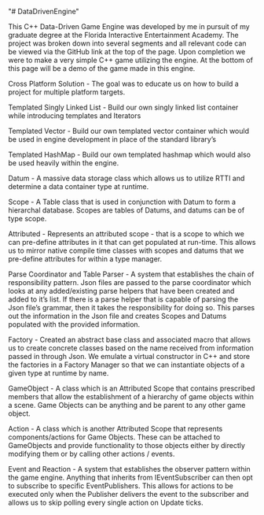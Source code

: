 "# DataDrivenEngine" 

This C++ Data-Driven Game Engine was developed by me in pursuit of my graduate degree at the Florida Interactive Entertainment Academy. The project was broken down into several segments and all relevant code can be viewed via the GitHub link at the top of the page. Upon completion we were to make a very simple C++ game utilizing the engine. At the bottom of this page will be a demo of the game made in this engine.

Cross Platform Solution - The goal was to educate us on how to build a project for multiple platform targets.

Templated Singly Linked List - Build our own singly linked list container while introducing templates and Iterators

Templated Vector - Build our own templated vector container which would be used in engine development in place of the standard library’s

Templated HashMap - Build our own templated hashmap which would also be used heavily within the engine.

Datum - A massive data storage class which allows us to utilize RTTI and determine a data container type at runtime. 

Scope - A Table class that is used in conjunction with Datum to form a hierarchal database. Scopes are tables of Datums, and datums can be of type scope.

Attributed - Represents an attributed scope - that is a scope to which we can pre-define attributes in it that can get populated at run-time. This allows us to mirror native compile time classes with scopes and datums that we pre-define attributes for within a type manager.

Parse Coordinator and Table Parser - A system that establishes the chain of responsibility pattern. Json files are passed to the parse coordinator which looks at any added/existing parse helpers that have been created and added to it’s list. If there is a parse helper that is capable of parsing the Json file’s grammar, then it takes the responsibility for doing so. This parses out the information in the Json file and creates Scopes and Datums populated with the provided information.

Factory - Created an abstract base class and associated macro that allows us to create concrete classes based on the name received from information passed in through Json. We emulate a virtual constructor in C++ and store the factories in a Factory Manager so that we can instantiate objects of a given type at runtime by name.

GameObject - A class which is an Attributed Scope that contains prescribed members that allow the establishment of a hierarchy of game objects within a scene. Game Objects can be anything and be parent to any other game object.

Action - A class which is another Attributed Scope that represents components/actions for Game Objects. These can be attached to GameObjects and provide functionality to those objects either by directly modifying them or by calling other actions / events.

Event and Reaction - A system that establishes the observer pattern within the game engine. Anything that inherits from IEventSubscriber can then opt to subscribe to specific EventPublishers. This allows for actions to be executed only when the Publisher delivers the event to the subscriber and allows us to skip polling every single action on Update ticks.
